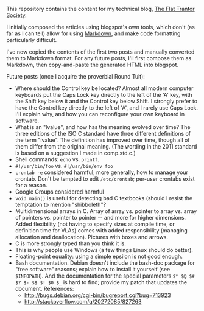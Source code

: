 This repository contains the content for my technical blog, [The Flat
Trantor Society](http://the-flat-trantor-society.blogspot.com/).

I initially composed the articles using blogspot's own
tools, which don't (as far as I can tell) allow for using
[Markdown](http://daringfireball.net/projects/markdown/), and make
code formatting particularly difficult.

I've now copied the contents of the first two posts and manually
converted them to Markdown format.  For any future posts, I'll first
compose them as Markdown, then copy-and-paste the generated HTML
into blogspot.

Future posts (once I acquire the proverbial Round Tuit):

- Where should the Control key be located?  Almost all modern computer
  keyboards put the Caps Lock key directly to the left of the 'A'
  key, with the Shift key below it and the Control key below Shift.
  I strongly prefer to have the Control key directly to the left of
  'A', and I rarely use Caps Lock.  I'll explain why, and how you can 
  reconfigure your own keyboard in software.
- What is an "lvalue", and how has the meaning evolved over time?
  The three editions of the ISO C standard have three different
  definitions of the term "lvalue".  The definition has improved
  over time, though all of them differ from the original meaning.
  (The wording in the 2011 standard is based on a suggestion I made
  in comp.std.c.)
- Shell commands: `echo` vs. `printf`.
- `#!/usr/bin/foo` vs. `#!/usr/bin/env foo`
- `crontab -e` considered harmful; more generally, how to manage your
  crontab. Don't be tempted to edit `/etc/crontab`; per-user crontabs
  exist for a reason.
- Google Groups considered harmful
- `void main()` is useful for detecting bad C textbooks (should I
  resist the temptation to mention "shibboleth"?
- Multidimensional arrays in C. Array of array vs. pointer to array
  vs. array of pointers vs. pointer to pointer -- and more for higher
  dimensions. Added flexibility (not having to specify sizes at compile
  time, or definition time for VLAs) comes with added responsibility
  (managing allocation and deallocation). Pictures with boxes and arrows.
- C is more strongly typed than you think it is.
- This is why people use Windows (a few things Linux should do better).
- Floating-point equality: using a simple epsilon is not good enough.
- Bash documentation. Debian doesn't include the bash-doc package for
  "free software" reasons; explain how to install it yourself (see
  `$INFOPATH`). And the documentation for the special parameters `$*
  $@ $# $? $- $$ $! $0 $_` is hard to find; provide my patch that
  updates the document. References:
  - http://bugs.debian.org/cgi-bin/bugreport.cgi?bug=713923
  - http://stackoverflow.com/q/20272085/827263
